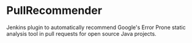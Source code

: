 # PullRecommender
Jenkins plugin to automatically recommend Google's Error Prone static analysis tool in pull requests for open source Java projects.

